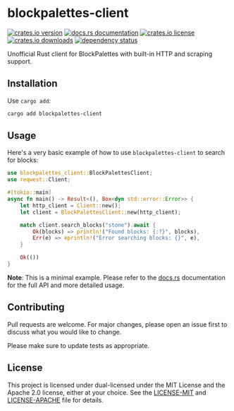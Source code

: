 # blockpalettes-client

[![crates.io version](https://img.shields.io/crates/v/blockpalettes-client.svg)](https://crates.io/crates/blockpalettes-client)
[![docs.rs documentation](https://img.shields.io/docsrs/blockpalettes-client)](https://docs.rs/blockpalettes-client)
[![crates.io license](https://img.shields.io/crates/l/blockpalettes-client.svg)](https://crates.io/crates/blockpalettes-client)
[![crates.io downloads](https://img.shields.io/crates/d/blockpalettes-client.svg)](https://crates.io/crates/blockpalettes-client)
[![dependency status](https://deps.rs/crate/blockpalettes-client/latest/status.svg)](https://deps.rs/crate/blockpalettes-client)

Unofficial Rust client for BlockPalettes with built-in HTTP and scraping support.

## Installation

Use `cargo add`:

```bash
cargo add blockpalettes-client
```

## Usage

Here's a very basic example of how to use `blockpalettes-client` to search for blocks:

```rust
use blockpalettes_client::BlockPalettesClient;
use reqwest::Client;

#[tokio::main]
async fn main() -> Result<(), Box<dyn std::error::Error>> {
    let http_client = Client::new();
    let client = BlockPalettesClient::new(http_client);

    match client.search_blocks("stone").await {
        Ok(blocks) => println!("Found blocks: {:?}", blocks),
        Err(e) => eprintln!("Error searching blocks: {}", e),
    }

    Ok(())
}
```

**Note**: This is a minimal example. Please refer to the [docs.rs](https://docs.rs/blockpalettes-client) documentation for the full API and more detailed usage.

## Contributing

Pull requests are welcome. For major changes, please open an issue first to discuss what you would like to change.

Please make sure to update tests as appropriate.

## License

This project is licensed under dual-licensed under the MIT License and the Apache 2.0 license, either at your choice. See the [LICENSE-MIT](LICENSE-MIT) and [LICENSE-APACHE](LICENSE-APACHE) file for details.
